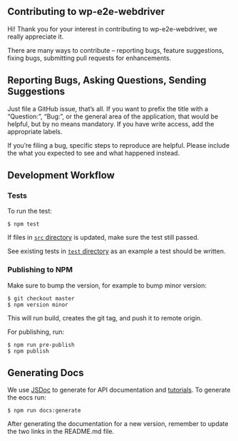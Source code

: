 ## Contributing to wp-e2e-webdriver

Hi! Thank you for your interest in contributing to wp-e2e-webdriver, we really
appreciate it.

There are many ways to contribute – reporting bugs, feature suggestions, fixing bugs,
submitting pull requests for enhancements.

## Reporting Bugs, Asking Questions, Sending Suggestions

Just file a GitHub issue, that’s all. If you want to prefix the title with a
“Question:”, “Bug:”, or the general area of the application, that would be helpful,
but by no means mandatory. If you have write access, add the appropriate labels.

If you’re filing a bug, specific steps to reproduce are helpful. Please include
the what you expected to see and what happened instead.

## Development Workflow

### Tests

To run the test:

```
$ npm test
```

If files in [`src` directory](https://github.com/woocommerce/wp-e2e-webdriver/tree/master/src)
is updated, make sure the test still passed.

See existing tests in [`test` directory](https://github.com/woocommerce/wp-e2e-webdriver/tree/master/test)
as an example a test should be written.

### Publishing to NPM

Make sure to bump the version, for example to bump minor version:

```
$ git checkout master
$ npm version minor
```

This will run build, creates the git tag, and push it to remote origin.

For publishing, run:

```
$ npm run pre-publish
$ npm publish
```

## Generating Docs

We use [JSDoc](http://usejsdoc.org/) to generate for API documentation and [tutorials](https://github.com/woocommerce/wp-e2e-webdriver/tree/master/docs/tutorials). To generate the eocs run:

```
$ npm run docs:generate
```

After generating the documentation for a new version, remember to update the two links in the README.md file.
